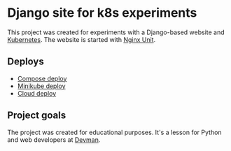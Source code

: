 # Django site for k8s experiments

This project was created for experiments with a Django-based website and [Kubernetes](https://kubernetes.io/).
The website is started with [Nginx Unit](https://unit.nginx.org/).

## Deploys

- [Compose deploy](docs/compose_deploy.md)
- [Minikube deploy](docs/minikube_deploy.md)
- [Cloud deploy](docs/cloud_deploy.md)

## Project goals

The project was created for educational purposes.
It's a lesson for Python and web developers at [Devman](https://dvmn.org).
